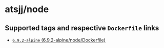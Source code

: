 # atsjj/node

## Supported tags and respective `Dockerfile` links

+ [`6.9.2-alpine` (6.9.2-alpine/node/Dockerfile)](https://github.com/atsjj/docker-images/blob/6.9.2-alpine/node/Dockerfile)
